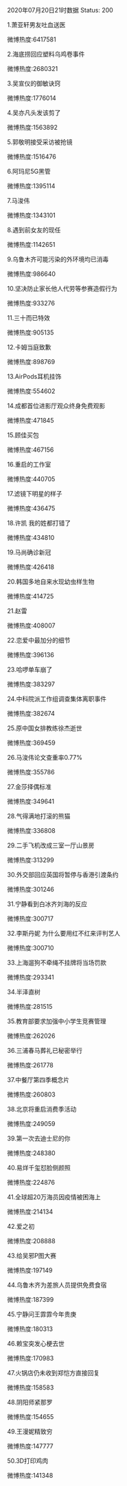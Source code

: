 2020年07月20日21时数据
Status: 200

1.萧亚轩男友吐血送医

微博热度:6417581

2.海底捞回应塑料乌鸡卷事件

微博热度:2680321

3.吴宣仪的御敏诀窍

微博热度:1776014

4.吴亦凡头发该剪了

微博热度:1563892

5.郭敬明接受采访被抢镜

微博热度:1516476

6.阿玛尼5G黑管

微博热度:1395114

7.马浚伟

微博热度:1343101

8.遇到前女友的现任

微博热度:1142651

9.乌鲁木齐可能污染的外环境均已消毒

微博热度:986640

10.坚决防止家长他人代劳等参赛造假行为

微博热度:933276

11.三十而已特效

微博热度:905135

12.卡姆当庭致歉

微博热度:898769

13.AirPods耳机挂饰

微博热度:554602

14.成都首位进影厅观众终身免费观影

微博热度:471845

15.顾佳买包

微博热度:467156

16.重启的工作室

微博热度:440705

17.滤镜下明星的样子

微博热度:436475

18.许凯 我的姓都打错了

微博热度:434810

19.马尚确诊新冠

微博热度:426418

20.韩国多地自来水现幼虫样生物

微博热度:414725

21.赵雷

微博热度:408007

22.恋爱中最加分的细节

微博热度:396136

23.哈啰单车崩了

微博热度:383297

24.中科院派工作组调查集体离职事件

微博热度:382674

25.原中国女排教练徐杰逝世

微博热度:369459

26.马浚伟论文查重率0.77%

微博热度:355786

27.金莎择偶标准

微博热度:349641

28.气得满地打滚的熊猫

微博热度:336808

29.二手飞机改成三室一厅山景房

微博热度:313299

30.外交部回应英国将暂停与香港引渡条约

微博热度:301246

31.宁静看到白冰齐刘海的反应

微博热度:300717

32.李斯丹妮 为什么要用红不红来评判艺人

微博热度:300710

33.上海遛狗不牵绳不挂牌将当场罚款

微博热度:293341

34.半泽直树

微博热度:281515

35.教育部要求加强中小学生竞赛管理

微博热度:262026

36.三浦春马葬礼已秘密举行

微博热度:261778

37.中餐厅第四季概念片

微博热度:260803

38.北京将重启消费季活动

微博热度:249059

39.第一次去迪士尼的你

微博热度:248380

40.易烊千玺怼脸侧颜照

微博热度:224876

41.全球超20万海员因疫情被困海上

微博热度:214134

42.爱之初

微博热度:208888

43.给吴邪P图大赛

微博热度:197149

44.乌鲁木齐为差旅人员提供免费食宿

微博热度:187399

45.宁静问王霏霏今年贵庚

微博热度:180313

46.赖宝突发心梗去世

微博热度:170983

47.火锅店仍未收到郑恺方直接回复

微博热度:158583

48.阴阳师紧那罗

微博热度:154655

49.王漫妮精致穷

微博热度:147777

50.3D打印鸡肉

微博热度:141348

